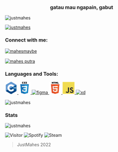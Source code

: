 <h3 align="center">gatau mau ngapain, gabut</h3>

<p align="left"> <img src="https://komarev.com/ghpvc/?username=justmahes&label=Profile%20views&color=0e75b6&style=flat" alt="justmahes" /> </p>

<p align="left"> <a href="https://github.com/ryo-ma/github-profile-trophy"><img src="https://github-profile-trophy.vercel.app/?username=justmahes" alt="justmahes" /></a> </p>

<h3 align="left">Connect with me:</h3>
<p align="left">
<a href="https://instagram.com/mahesmaybe" target="blank"><img align="center" src="https://raw.githubusercontent.com/rahuldkjain/github-profile-readme-generator/master/src/images/icons/Social/instagram.svg" alt="mahesmaybe" height="30" width="40" /></a>
</p>
<a href="https://www.youtube.com/c/mahes putra" target="blank"><img align="center" src="https://raw.githubusercontent.com/rahuldkjain/github-profile-readme-generator/master/src/images/icons/Social/youtube.svg" alt="mahes putra" height="30" width="40" /></a>
<h3 align="left">Languages and Tools:</h3>
<p align="left"> <a href="https://www.w3schools.com/cpp/" target="_blank" rel="noreferrer"> <img src="https://raw.githubusercontent.com/devicons/devicon/master/icons/cplusplus/cplusplus-original.svg" alt="cplusplus" width="40" height="40"/> </a> <a href="https://www.w3schools.com/css/" target="_blank" rel="noreferrer"> <img src="https://raw.githubusercontent.com/devicons/devicon/master/icons/css3/css3-original-wordmark.svg" alt="css3" width="40" height="40"/> </a> <a href="https://www.figma.com/" target="_blank" rel="noreferrer"> <img src="https://www.vectorlogo.zone/logos/figma/figma-icon.svg" alt="figma" width="40" height="40"/> </a> <a href="https://www.w3.org/html/" target="_blank" rel="noreferrer"> <img src="https://raw.githubusercontent.com/devicons/devicon/master/icons/html5/html5-original-wordmark.svg" alt="html5" width="40" height="40"/> </a> <a href="https://developer.mozilla.org/en-US/docs/Web/JavaScript" target="_blank" rel="noreferrer"> <img src="https://raw.githubusercontent.com/devicons/devicon/master/icons/javascript/javascript-original.svg" alt="javascript" width="40" height="40"/> </a> <a href="https://www.adobe.com/products/xd.html" target="_blank" rel="noreferrer"> <img src="https://cdn.worldvectorlogo.com/logos/adobe-xd.svg" alt="xd" width="40" height="40"/> </a> </p>

<p><img align="center" src="https://github-readme-stats.vercel.app/api/top-langs?username=justmahes&show_icons=true&locale=en&layout=compact" alt="justmahes" /></p>


### Stats

![justmahes](https://github-readme-stats.vercel.app/api?username=justmahes&theme=graywhite&show_icons=true)


![Visitor](https://komarev.com/ghpvc/?username=justmahes&style=for-the-badge)
![Spotify](https://img.shields.io/badge/Spotify-sayourbae-brightgreen?style=for-the-badge&logo=spotify)
![Steam](https://img.shields.io/badge/Steam-yasha-%231b2838?style=for-the-badge&logo=steam)


 > JustMahes 2022
